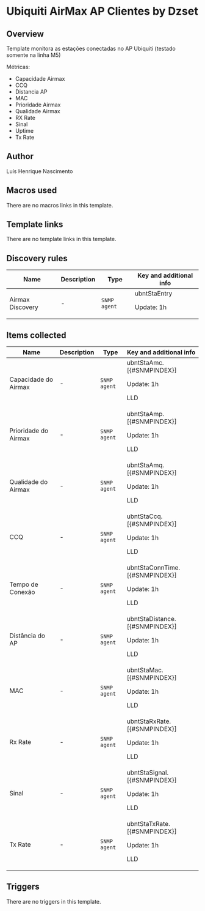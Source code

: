 # Ubiquiti AirMax AP Clientes by Dzset

## Overview

Template monitora as estações conectadas no AP Ubiquiti (testado somente na linha M5)


Métricas:


* Capacidade Airmax
* CCQ
* Distancia AP
* MAC
* Prioridade Airmax
* Qualidade Airmax
* RX Rate
* Sinal
* Uptime
* Tx Rate


## Author

Luís Henrique Nascimento

## Macros used

There are no macros links in this template.

## Template links

There are no template links in this template.

## Discovery rules

|Name|Description|Type|Key and additional info|
|----|-----------|----|----|
|Airmax Discovery|<p>-</p>|`SNMP agent`|ubntStaEntry<p>Update: 1h</p>|


## Items collected

|Name|Description|Type|Key and additional info|
|----|-----------|----|----|
|Capacidade do Airmax|<p>-</p>|`SNMP agent`|ubntStaAmc.[{#SNMPINDEX}]<p>Update: 1h</p><p>LLD</p>|
|Prioridade do Airmax|<p>-</p>|`SNMP agent`|ubntStaAmp.[{#SNMPINDEX}]<p>Update: 1h</p><p>LLD</p>|
|Qualidade do Airmax|<p>-</p>|`SNMP agent`|ubntStaAmq.[{#SNMPINDEX}]<p>Update: 1h</p><p>LLD</p>|
|CCQ|<p>-</p>|`SNMP agent`|ubntStaCcq.[{#SNMPINDEX}]<p>Update: 1h</p><p>LLD</p>|
|Tempo de Conexão|<p>-</p>|`SNMP agent`|ubntStaConnTime.[{#SNMPINDEX}]<p>Update: 1h</p><p>LLD</p>|
|Distância do AP|<p>-</p>|`SNMP agent`|ubntStaDistance.[{#SNMPINDEX}]<p>Update: 1h</p><p>LLD</p>|
|MAC|<p>-</p>|`SNMP agent`|ubntStaMac.[{#SNMPINDEX}]<p>Update: 1h</p><p>LLD</p>|
|Rx Rate|<p>-</p>|`SNMP agent`|ubntStaRxRate.[{#SNMPINDEX}]<p>Update: 1h</p><p>LLD</p>|
|Sinal|<p>-</p>|`SNMP agent`|ubntStaSignal.[{#SNMPINDEX}]<p>Update: 1h</p><p>LLD</p>|
|Tx Rate|<p>-</p>|`SNMP agent`|ubntStaTxRate.[{#SNMPINDEX}]<p>Update: 1h</p><p>LLD</p>|


## Triggers

There are no triggers in this template.

